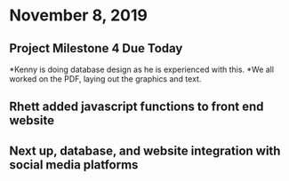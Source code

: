 # November 8, 2019

## Project Milestone 4 Due Today
*Kenny is doing database design as he is experienced with this.
*We all worked on the PDF, laying out the graphics and text.


## Rhett added javascript functions to front end website

## Next up, database, and website integration with social media platforms
